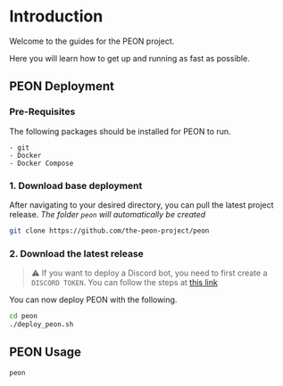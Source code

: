 # Introduction

Welcome to the guides for the PEON project.

Here you will learn how to get up and running as fast as possible.

## PEON Deployment

### Pre-Requisites

The following packages should be installed for PEON to run.

    - git
    - Docker
    - Docker Compose

### 1. Download base deployment

After navigating to your desired directory, you can pull the latest project release. *The folder `peon` will automatically be created*

```bash
git clone https://github.com/the-peon-project/peon
```

### 2. Download the latest release

> :warning: If you want to deploy a Discord bot, you need to first create a `DISCORD TOKEN`. You can follow the steps at [this link](https://realpython.com/how-to-make-a-discord-bot-python/#how-to-make-a-discord-bot-in-the-developer-portal)

You can now deploy PEON with the following.

```bash
cd peon
./deploy_peon.sh
```

## PEON Usage

```bash
peon
```